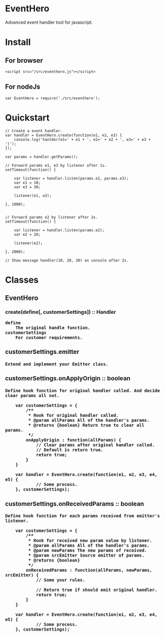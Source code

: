 # EventHero
Advanced event handler tool for javascript.

# Install

## For browser
```
<script src="/src/eventhero.js"></script>
```

## For nodeJs
```
var EventHero = require('./src/eventhero');
```

# Quickstart

```
// Create a event handler.
var handler = EventHero.create(function(e1, e2, e3) {
    console.log('hanlder(e1=' + e1 + ', e2=' + e2 + ', e3=' + e3 + ')');
});

var params = handler.getParams();

// Forward params e1, e3 by listener after 1s.
setTimeout(function() {

    var listener = handler.listen(params.e1, params.e3);
    var e1 = 10;
    var e3 = 30;

    listener(e1, e3);

}, 1000);


// Forward params e2 by listener after 2s.
setTimeout(function() {

    var listener = handler.listen(params.e2);
    var e2 = 20;

    listener(e2);

}, 2000);

// Show message handler(10, 20, 30) on console after 2s.

```

# Classes

## EventHero

### create(define<function>[, customerSettings<object>]) :: Handler

    define
        The original handle function.
    customerSettings
        For customer requirements.

### customerSettings.emitter<Emitter>

    Extend and implement your Emitter class.

### customerSettings.onApplyOrigin<function> :: boolean

    Define hook function for original handler called. And decide clear params all not.

```
    var customerSettings = {
        /**
         * Hook for original handler called.
         * @param allParams All of the handler's params.
         * @returns {boolean} Return true to clear all params.
         */
        onApplyOrigin : function(allParams) {
            // Clear params after original handler called.
            // Default is return true.
            return true;
        }
    }

    var handler = EventHero.create(function(e1, e2, e3, e4, e5) {
            // Some process.
    }, customerSettings);

```

### customerSettings.onReceivedParams<function> :: boolean

    Define hook function for each params received from emitter's listener.

```
    var customerSettings = {
        /**
         * Hook for received new param value by listener.
         * @param allParams All of the handler's params.
         * @param newParams The new params of received.
         * @param srcEmitter Source emitter of params.
         * @returns {boolean}
         */
        onReceivedParams : function(allParams, newParams, srcEmitter) {
            // Some your rules.

            // Return true if should emit original handler.
            return true;
        }
    }

    var handler = EventHero.create(function(e1, e2, e3, e4, e5) {
            // Some process.
    }, customerSettings);

```



